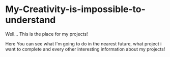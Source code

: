 # My-Creativity-is-impossible-to-understand
Well... This is the place for my projects!

Here You can see what I'm going to do in the nearest future, what project i want to complete and every other interesting information about my projects!
